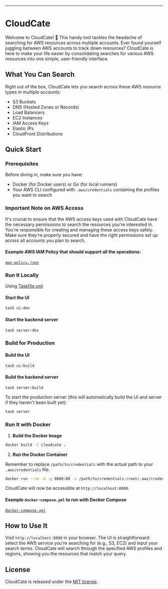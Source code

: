 ---

# CloudCate

Welcome to CloudCate! 🚀 This handy tool tackles the headache of searching for AWS resources across multiple accounts. Ever found yourself juggling between AWS accounts to track down resources? CloudCate is here to make your life easier by consolidating searches for various AWS resources into one simple, user-friendly interface.

## What You Can Search

Right out of the box, CloudCate lets you search across these AWS resource types in multiple accounts:
- S3 Buckets
- DNS (Hosted Zones or Records)
- Load Balancers
- EC2 Instances
- IAM Access Keys
- Elastic IPs
- CloudFront Distributions

## Quick Start

### Prerequisites

Before diving in, make sure you have:
- Docker (for Docker users) or Go (for local runners)
- Your AWS CLI configured with `.aws/credentials` containing the profiles you want to search

### Important Note on AWS Access

It's crucial to ensure that the AWS access keys used with CloudCate have the necessary permissions to search the resources you're interested in. You're responsible for creating and managing these access keys safely. Make sure they're properly secured and have the right permissions set up across all accounts you plan to search.

#### Example AWS IAM Policy that should support all the operations:
[`aws-policy.json`](aws-policy.json)

### Run It Locally

Using [Taskfile.yml](./Taskfile.yml)

#### Start the UI
```bash
task ui:dev
```
#### Start the backend server
```bash
task server:dev
```

### Build for Production

#### Build the UI
```bash
task ui:build
```
#### Build the backend server
```bash
task server:build
```

To start the production server (this will automatically build the UI and server if they haven't been built yet):

```bash
task server
```


### Run It with Docker

1. **Build the Docker Image**

```bash
docker build -t cloudcate .
```

2. **Run the Docker Container**

Remember to replace `/path/to/credentials` with the actual path to your `.aws/credentials` file.

```bash
docker run --rm -d -p 8080:80 -v /path/to/credentials:/root/.aws/credentials cloudcate:latest
```

CloudCate will now be accessible at `http://localhost:8080`.

#### Example `docker-compose.yml` to run with Docker Compose
[`docker-compose.yml`](docker-compose.yml)


## How to Use It

Visit `http://localhost:8080` in your browser. The UI is straightforward: select the AWS service you're searching for (e.g., S3, EC2) and input your search terms. CloudCate will search through the specified AWS profiles and regions, showing you the resources that match your query.


## License

CloudCate is released under the [MIT license](https://choosealicense.com/licenses/mit/).
